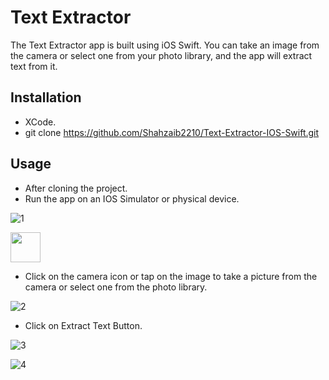 # Text Extractor

   The Text Extractor app is built using iOS Swift. You can take an image from the camera or select one from your photo library, and the app will extract text from it.

## Installation
 -  XCode.
 -  git clone https://github.com/Shahzaib2210/Text-Extractor-IOS-Swift.git

## Usage

- After cloning the project.
- Run the app on an IOS Simulator or physical device.

![1](https://github.com/user-attachments/assets/8b05cd44-d286-4864-b621-36794e31eeea)

<img src="[https://github.com/favicon.ico](https://github.com/user-attachments/assets/8b05cd44-d286-4864-b621-36794e31eeea)" width="48">

 - Click on the camera icon or tap on the image to take a picture from the camera or select one from the photo library.

![2](https://github.com/user-attachments/assets/ba8394d7-a43b-4a5b-a89c-2060d662bc18)

 - Click on Extract Text Button.

![3](https://github.com/user-attachments/assets/adeecd3d-4f12-4aa7-b483-1538a625d015)

![4](https://github.com/user-attachments/assets/e08fed49-75cd-4b5f-a85c-ca1ba3d77f98)



